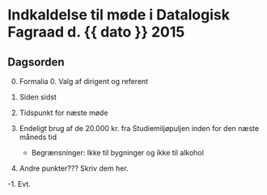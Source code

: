 # Indkaldelse til møde i Datalogisk Fagraad d. {{ dato }} 2015

## Dagsorden

0. Formalia
    0. Valg af dirigent og referent

1. Siden sidst

2. Tidspunkt for næste møde

3. Endeligt brug af de 20.000 kr. fra Studiemiljøpuljen inden for den næste
   måneds tid
     - Begrænsninger: Ikke til bygninger og ikke til alkohol

4. Andre punkter???  Skriv dem her.

-1. Evt.
